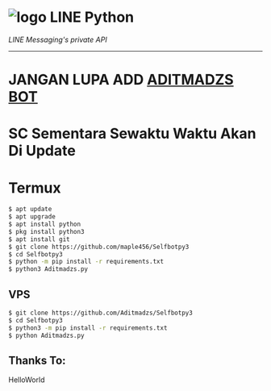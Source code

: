 # ![logo](LINE-sm.png) LINE Python

*LINE Messaging's private API*

----

# JANGAN LUPA ADD [ADITMADZS BOT](http://line.me/ti/p/~aditmadzsbot)
# SC Sementara Sewaktu Waktu Akan Di Update

# Termux

```sh
$ apt update
$ apt upgrade
$ apt install python
$ pkg install python3
$ apt install git
$ git clone https://github.com/maple456/Selfbotpy3
$ cd Selfbotpy3
$ python -m pip install -r requirements.txt
$ python3 Aditmadzs.py
```

## VPS

```sh
$ git clone https://github.com/Aditmadzs/Selfbotpy3
$ cd Selfbotpy3
$ python3 -m pip install -r requirements.txt
$ python Aditmadzs.py
```

## Thanks To:
HelloWorld

